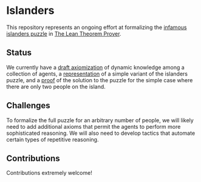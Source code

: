 # Islanders

This repository represents an ongoing effort at formalizing the [infamous islanders puzzle](https://xkcd.com/blue_eyes.html) in [The Lean Theorem Prover](https://github.com/leanprover/lean).

## Status

We currently have a [draft axiomization](https://github.com/dselsam/islanders/blob/master/knows.lean) of dynamic knowledge among a collection of agents, a [representation](https://github.com/dselsam/islanders/blob/master/problem.lean) of a simple variant of the islanders puzzle, and a [proof](https://github.com/dselsam/islanders/blob/master/islanders_n2.lean) of the solution to the puzzle for the simple case where there are only two people on the island.

## Challenges

To formalize the full puzzle for an arbitrary number of people, we will likely need to add additional axioms that permit the agents to perform more sophisticated reasoning. We will also need to develop tactics that automate certain types of repetitive reasoning.

## Contributions

Contributions extremely welcome!
